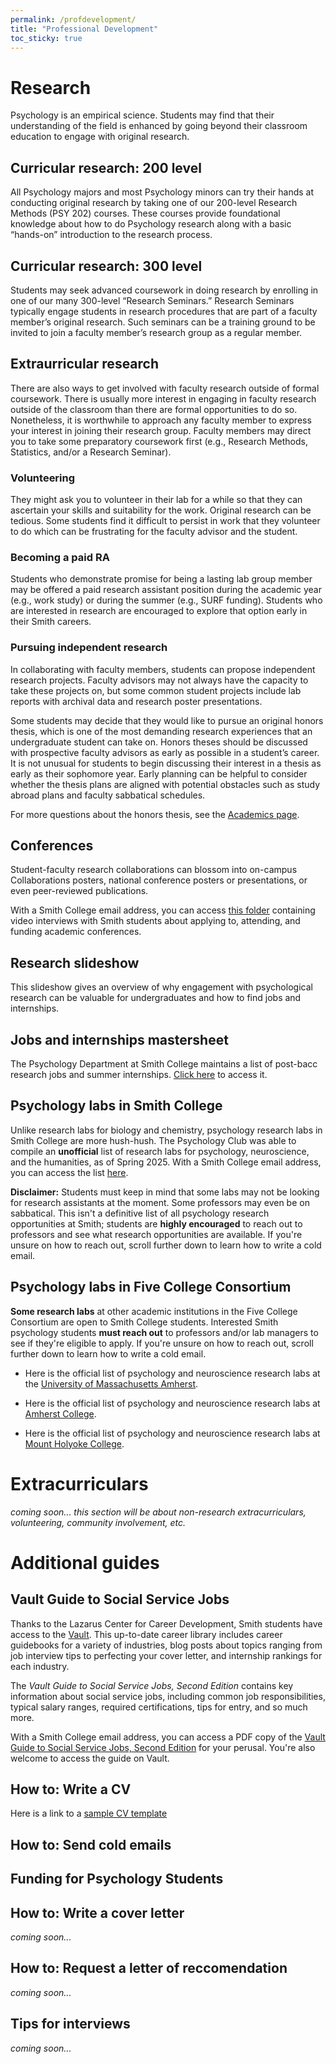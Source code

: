 ```yaml
---
permalink: /profdevelopment/
title: "Professional Development"
toc_sticky: true
---
```


# Research
Psychology is an empirical science. Students may find that their understanding of the field is enhanced by going beyond their classroom education to engage with original research. 

## Curricular research: 200 level
All Psychology majors and most Psychology minors can try their hands at conducting original research by taking one of our 200-level Research Methods (PSY 202) courses. These courses provide foundational knowledge about how to do Psychology research along with a basic “hands-on” introduction to the research process. 

## Curricular research: 300 level
Students may seek advanced coursework in doing research by enrolling in one of our many 300-level “Research Seminars.” Research Seminars typically engage students in research procedures that are part of a faculty member’s original research. Such seminars can be a training ground to be invited to join a faculty member’s research group as a regular member. 

## Extraurricular research
There are also ways to get involved with faculty research outside of formal coursework. There is usually more interest in engaging in faculty research outside of the classroom than there are formal opportunities to do so. Nonetheless, it is worthwhile to approach any faculty member to express your interest in joining their research group. Faculty members may direct you to take some preparatory coursework first (e.g., Research Methods, Statistics, and/or a Research Seminar). 

### Volunteering
They might ask you to volunteer in their lab for a while so that they can ascertain your skills and suitability for the work. Original research can be tedious. Some students find it difficult to persist in work that they volunteer to do which can be frustrating for the faculty advisor and the student. 

### Becoming a paid RA
Students who demonstrate promise for being a lasting lab group member may be offered a paid research assistant position during the academic year (e.g., work study) or during the summer (e.g., SURF funding). Students who are interested in research are encouraged to explore that option early in their Smith careers. 

### Pursuing independent research
In collaborating with faculty members, students can propose independent research projects. Faculty advisors may not always have the capacity to take these projects on, but some common student projects include lab reports with archival data and research poster presentations.

Some students may decide that they would like to pursue an original honors thesis, which is one of the most demanding research experiences that an undergraduate student can take on. Honors theses should be discussed with prospective faculty advisors as early as possible in a student’s career. It is not unusual for students to begin discussing their interest in a thesis as early as their sophomore year. Early planning can be helpful to consider whether the thesis plans are aligned with potential obstacles such as study abroad plans and faculty sabbatical schedules. 

For more questions about the honors thesis, see the [Academics page](https://smith-psychology-club.github.io/academic/#honors-thesis-in-psychology).

## Conferences
Student-faculty research collaborations can blossom into on-campus Collaborations posters, national conference posters or presentations, or even peer-reviewed publications.

With a Smith College email address, you can access [this folder](https://drive.google.com/drive/folders/1IAqTEvaSzVVazCcxuXR1Lb2-tcntJ8Q7?usp=sharing) containing video interviews with Smith students about applying to, attending, and funding academic conferences.

## Research slideshow
This slideshow gives an overview of why engagement with psychological research can be valuable for undergraduates and how to find jobs and internships.
<object data="../assets/research.pdf" width="1000" height="1000" type='application/pdf'></object>

## Jobs and internships mastersheet 

The Psychology Department at Smith College maintains a list of post-bacc research jobs and summer internships. [Click here](https://docs.google.com/spreadsheets/d/1LuaMWjDd07UBR94SDn0MjhPqaB1gqrv0h3rPE2G73cA/edit?usp=sharing) to access it.

## Psychology labs in Smith College

Unlike research labs for biology and chemistry, psychology research labs in Smith College are more hush-hush. The Psychology Club was able to compile an **unofficial** list of research labs for psychology, neuroscience, and the humanities, as of Spring 2025. With a Smith College email address, you can access the list [here](https://docs.google.com/document/d/1l1ZoIqiRQaKAhrB-KuJS4nEvzU7CFVfbREUeSPvsU-c/edit?usp=sharing).

**Disclaimer:** Students must keep in mind that some labs may not be looking for research assistants at the moment. Some professors may even be on sabbatical. This isn't a definitive list of all psychology research opportunities at Smith; students are **highly encouraged** to reach out to professors and see what research opportunities are available. If you're unsure on how to reach out, scroll further down to learn how to write a cold email.

## Psychology labs in Five College Consortium

**Some research labs** at other academic institutions in the Five College Consortium are open to Smith College students. Interested Smith psychology students **must reach out** to professors and/or lab managers to see if they're eligible to apply. If you're unsure on how to reach out, scroll further down to learn how to write a cold email.

- Here is the official list of psychology and neuroscience research labs at the [University of Massachusetts Amherst](https://www.umass.edu/psychological-brain-sciences/research/laboratories).

- Here is the official list of psychology and neuroscience research labs at [Amherst College](https://www.amherst.edu/academiclife/departments/psychology/research_labs).

- Here is the official list of psychology and neuroscience research labs at [Mount Holyoke College](https://sites.google.com/mtholyoke.edu/psych-ed-indp-stdy/research-info/lab-info?authuser=0).

# Extracurriculars
*coming soon...*
*this section will be about non-research extracurriculars, volunteering, community involvement, etc.*

# Additional guides

## Vault Guide to Social Service Jobs

Thanks to the Lazarus Center for Career Development, Smith students have access to the [Vault](https://smith.vault.com/welcome). This up-to-date career library includes career guidebooks for a variety of industries, blog posts about topics ranging from job interview tips to perfecting your cover letter, and internship rankings for each industry. 

The *Vault Guide to Social Service Jobs, Second Edition* contains key information about social service jobs, including common job responsibilities, typical salary ranges, required certifications, tips for entry, and so much more. 

With a Smith College email address, you can access a PDF copy of the [Vault Guide to Social Service Jobs, Second Edition](https://drive.google.com/file/d/1esZqrZwyLV9N7GNWIoO4N80HdLHrFa6n/view?usp=sharing) for your perusal. You're also welcome to access the guide on Vault.

## How to: Write a CV
<object data="../assets/Guide to Writing a Psychology CV.pdf" width="1000" height="1000" type='application/pdf'></object>

Here is a link to a [sample CV template](https://docs.google.com/document/d/1Zja9VORfgEzS9WiPOrI6d3Va8Y0wxac3yIxjZIgId1w/edit?usp=sharing)

## How to: Send cold emails
<object data="../assets/How to _cold email_.pdf" width="1000" height="1000" type='application/pdf'></object>

## Funding for Psychology Students
<object data="../assets/Finding funding.pdf" width="1000" height="1000" type='application/pdf'></object>

## How to: Write a cover letter
*coming soon...*

## How to: Request a letter of reccomendation
*coming soon...*

## Tips for interviews
*coming soon...*

